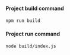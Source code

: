 
#### Project build command

```
npm run build
```


#### Project run command
```
node build/index.js
```

